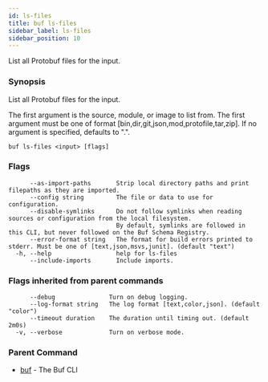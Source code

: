 ```yaml
---
id: ls-files
title: buf ls-files
sidebar_label: ls-files
sidebar_position: 10
---
```

List all Protobuf files for the input.

### Synopsis

List all Protobuf files for the input.

The first argument is the source, module, or image to list from.
The first argument must be one of format [bin,dir,git,json,mod,protofile,tar,zip].
If no argument is specified, defaults to &#34;.&#34;. 

```
buf ls-files <input> [flags]
```

### Flags

```
      --as-import-paths       Strip local directory paths and print filepaths as they are imported.
      --config string         The file or data to use for configuration.
      --disable-symlinks      Do not follow symlinks when reading sources or configuration from the local filesystem.
                              By default, symlinks are followed in this CLI, but never followed on the Buf Schema Registry.
      --error-format string   The format for build errors printed to stderr. Must be one of [text,json,msvs,junit]. (default "text")
  -h, --help                  help for ls-files
      --include-imports       Include imports.
```

### Flags inherited from parent commands

```
      --debug               Turn on debug logging.
      --log-format string   The log format [text,color,json]. (default "color")
      --timeout duration    The duration until timing out. (default 2m0s)
  -v, --verbose             Turn on verbose mode.
```

### Parent Command

* [buf](index)	 - The Buf CLI

